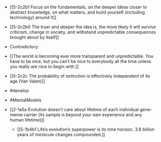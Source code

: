 - [[5-2c2b1 Focus on the fundamentals, on the deeper ideas closer to abstract knowledge, on what matters, and build yourself (including technology) around it]]

- [[5-2c2b0 The truer and deeper the idea is, the more likely it will survive criticism, change in society, and withstand unpredictable consequences brought about by itself]]

- Contradictory:
- [[The world is becoming ever more transparent and unpredictable. You have to be nice, but you can’t be nice to everybody all the time unless you really are nice to begin with.]]
- [[5-2c2c The probability of extinction is effectively independent of its age (Van Valen)]]

- #develop
- #MentalModels

- [[2-1a5a Evolution doesn't care about lifetime of each individual gene-meme carrier (its sample is beyond your own experience and any human lifetime)]]
	- [[5-1b4b1 Life’s evolution’s superpower is its time horizon. 3.8 billion years of miniscule changes compounded.]]
